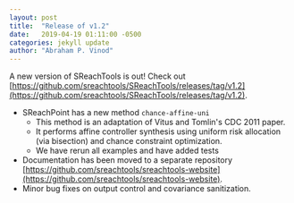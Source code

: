```yaml
---
layout: post
title:  "Release of v1.2"
date:   2019-04-19 01:11:00 -0500
categories: jekyll update
author: "Abraham P. Vinod"
---
```


A new version of SReachTools is out! Check out
[https://github.com/sreachtools/SReachTools/releases/tag/v1.2](https://github.com/sreachtools/SReachTools/releases/tag/v1.2).

- SReachPoint has a new method `chance-affine-uni`
    - This method is an adaptation of Vitus and Tomlin's CDC 2011 paper.
    - It performs affine controller synthesis using uniform risk allocation (via bisection) and chance constraint optimization. 
    - We have rerun all examples and have added tests
- Documentation has been moved to a separate repository [https://github.com/sreachtools/sreachtools-website](https://github.com/sreachtools/sreachtools-website).
- Minor bug fixes on output control and covariance sanitization.
